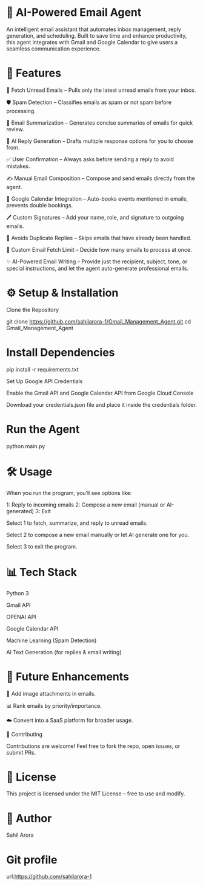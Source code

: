 # 📧 AI-Powered Email Agent

An intelligent email assistant that automates inbox management, reply generation, and scheduling. Built to save time and enhance productivity, this agent integrates with Gmail and Google Calendar to give users a seamless communication experience.

# 🚀 Features

📩 Fetch Unread Emails – Pulls only the latest unread emails from your inbox.

🛡 Spam Detection – Classifies emails as spam or not spam before processing.

📝 Email Summarization – Generates concise summaries of emails for quick review.

🤖 AI Reply Generation – Drafts multiple response options for you to choose from.

✅ User Confirmation – Always asks before sending a reply to avoid mistakes.

✍️ Manual Email Composition – Compose and send emails directly from the agent.

📅 Google Calendar Integration – Auto-books events mentioned in emails, prevents double bookings.

🖊 Custom Signatures – Add your name, role, and signature to outgoing emails.

🔄 Avoids Duplicate Replies – Skips emails that have already been handled.

🔢 Custom Email Fetch Limit – Decide how many emails to process at once.

✨ AI-Powered Email Writing – Provide just the recipient, subject, tone, or special instructions, and let the agent auto-generate professional emails.



# ⚙️ Setup & Installation

Clone the Repository

git clone https://github.com/sahilarora-1/Gmail_Management_Agent.git
cd Gmail_Management_Agent


# Install Dependencies

pip install -r requirements.txt


Set Up Google API Credentials

Enable the Gmail API and Google Calendar API from Google Cloud Console 

Download your credentials.json file and place it inside the credentials folder.

# Run the Agent

python main.py

# 🛠 Usage

When you run the program, you’ll see options like:

1: Reply to incoming emails
2: Compose a new email (manual or AI-generated)
3: Exit


Select 1 to fetch, summarize, and reply to unread emails.

Select 2 to compose a new email manually or let AI generate one for you.

Select 3 to exit the program.

# 📊 Tech Stack

Python 3

Gmail API

OPENAI API

Google Calendar API

Machine Learning (Spam Detection)

AI Text Generation (for replies & email writing)

# 🌟 Future Enhancements

📎 Add image attachments in emails.

📊 Rank emails by priority/importance.

☁️ Convert into a SaaS platform for broader usage.

🤝 Contributing

Contributions are welcome! Feel free to fork the repo, open issues, or submit PRs.

# 📜 License

This project is licensed under the MIT License – free to use and modify.

# 👤 Author

Sahil Arora 

# Git profile
url:https://github.com/sahilarora-1

